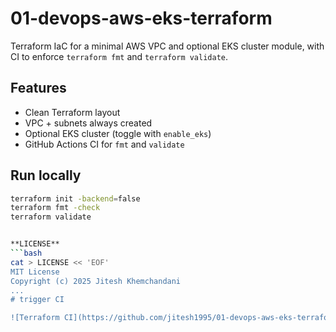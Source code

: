 # 01-devops-aws-eks-terraform

Terraform IaC for a minimal AWS VPC and optional EKS cluster module, with CI to enforce `terraform fmt` and `terraform validate`.

## Features
- Clean Terraform layout
- VPC + subnets always created
- Optional EKS cluster (toggle with `enable_eks`)
- GitHub Actions CI for `fmt` and `validate`

## Run locally
```bash
terraform init -backend=false
terraform fmt -check
terraform validate


**LICENSE**
```bash
cat > LICENSE << 'EOF'
MIT License
Copyright (c) 2025 Jitesh Khemchandani
...
# trigger CI

![Terraform CI](https://github.com/jitesh1995/01-devops-aws-eks-terraform/actions/workflows/terraform.yml/badge.svg)

